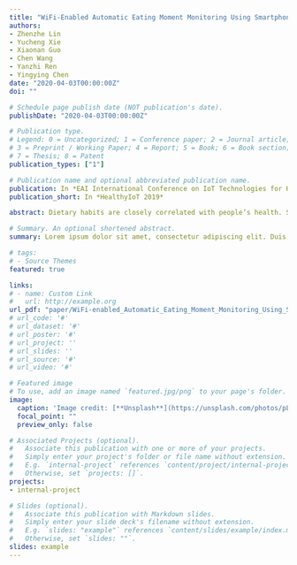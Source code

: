 ```yaml
---
title: "WiFi-Enabled Automatic Eating Moment Monitoring Using Smartphones"
authors:
- Zhenzhe Lin
- Yucheng Xie
- Xiaonan Guo
- Chen Wang
- Yanzhi Ren
- Yingying Chen
date: "2020-04-03T00:00:00Z"
doi: ""

# Schedule page publish date (NOT publication's date).
publishDate: "2020-04-03T00:00:00Z"

# Publication type.
# Legend: 0 = Uncategorized; 1 = Conference paper; 2 = Journal article;
# 3 = Preprint / Working Paper; 4 = Report; 5 = Book; 6 = Book section;
# 7 = Thesis; 8 = Patent
publication_types: ["1"]

# Publication name and optional abbreviated publication name.
publication: In *EAI International Conference on IoT Technologies for HealthCare*
publication_short: In *HealthyIoT 2019*

abstract: Dietary habits are closely correlated with people’s health. Study reveals that unhealthy eating habits may cause various diseases such as obesity, diabetes and anemia. To help users create good eating habits, eating moment monitoring plays a significant role. However, traditional methods mainly rely on manual self-report or wearable devices, which either require much user efforts or intrusive dedicated hardware. In this work, we propose a user effort-free eating moment monitoring system by leveraging the WiFi signals extracted from the commercial off-the-shelf (COTS) smartphones. In particular, our system captures the eating activities of users to determine the eating moments. The proposed system can further identify the fine-grained food intake gestures (e.g., eating with fork, knife, spoon, chopsticks and bard hand) to estimate the detailed eating episode for each food intake gesture. Utilizing the dietary information, our system shows the potential to infer the food category and food amount. Extensive experiments with 10 subjects over 400-min eating show that our system can recognize a user’s food intake gestures with up to 97.8% accuracy and estimate the dietary moment within 1.1-s error.

# Summary. An optional shortened abstract.
summary: Lorem ipsum dolor sit amet, consectetur adipiscing elit. Duis posuere tellus ac convallis placerat. Proin tincidunt magna sed ex sollicitudin condimentum.

# tags:
# - Source Themes
featured: true

links:
# - name: Custom Link
#   url: http://example.org
url_pdf: "paper/WiFi-enabled_Automatic_Eating_Moment_Monitoring_Using_Smartphones.pdf"
# url_code: '#'
# url_dataset: '#'
# url_poster: '#'
# url_project: ''
# url_slides: ''
# url_source: '#'
# url_video: '#'

# Featured image
# To use, add an image named `featured.jpg/png` to your page's folder. 
image:
  caption: 'Image credit: [**Unsplash**](https://unsplash.com/photos/pLCdAaMFLTE)'
  focal_point: ""
  preview_only: false

# Associated Projects (optional).
#   Associate this publication with one or more of your projects.
#   Simply enter your project's folder or file name without extension.
#   E.g. `internal-project` references `content/project/internal-project/index.md`.
#   Otherwise, set `projects: []`.
projects:
- internal-project

# Slides (optional).
#   Associate this publication with Markdown slides.
#   Simply enter your slide deck's filename without extension.
#   E.g. `slides: "example"` references `content/slides/example/index.md`.
#   Otherwise, set `slides: ""`.
slides: example
---
```


<!-- {{% alert note %}}
Click the *Cite* button above to demo the feature to enable visitors to import publication metadata into their reference management software.
{{% /alert %}}

{{% alert note %}}
Click the *Slides* button above to demo Academic's Markdown slides feature.
{{% /alert %}}

Supplementary notes can be added here, including [code and math](https://sourcethemes.com/academic/docs/writing-markdown-latex/). -->

